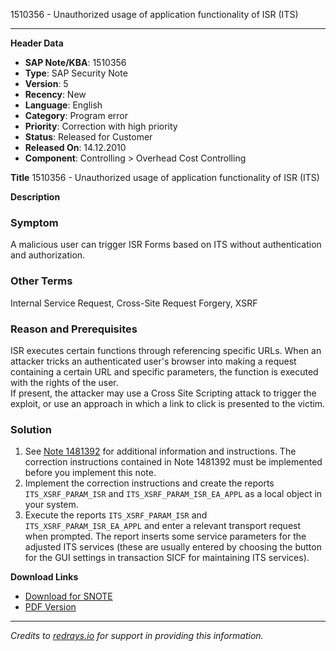 1510356 - Unauthorized usage of application functionality of ISR (ITS)

---

**Header Data**
- **SAP Note/KBA**: 1510356
- **Type**: SAP Security Note
- **Version**: 5
- **Recency**: New
- **Language**: English
- **Category**: Program error
- **Priority**: Correction with high priority
- **Status**: Released for Customer
- **Released On**: 14.12.2010
- **Component**: Controlling > Overhead Cost Controlling

**Title**
1510356 - Unauthorized usage of application functionality of ISR (ITS)

**Description**

### Symptom
A malicious user can trigger ISR Forms based on ITS without authentication and authorization.

### Other Terms
Internal Service Request, Cross-Site Request Forgery, XSRF

### Reason and Prerequisites
ISR executes certain functions through referencing specific URLs. When an attacker tricks an authenticated user's browser into making a request containing a certain URL and specific parameters, the function is executed with the rights of the user.  
If present, the attacker may use a Cross Site Scripting attack to trigger the exploit, or use an approach in which a link to click is presented to the victim.

### Solution
1. See [Note 1481392](https://me.sap.com/notes/1481392) for additional information and instructions. The correction instructions contained in Note 1481392 must be implemented before you implement this note.
2. Implement the correction instructions and create the reports `ITS_XSRF_PARAM_ISR` and `ITS_XSRF_PARAM_ISR_EA_APPL` as a local object in your system.
3. Execute the reports `ITS_XSRF_PARAM_ISR` and `ITS_XSRF_PARAM_ISR_EA_APPL` and enter a relevant transport request when prompted. The report inserts some service parameters for the adjusted ITS services (these are usually entered by choosing the button for the GUI settings in transaction SICF for maintaining ITS services).

**Download Links**
- [Download for SNOTE](https://notesdownloads.sap.com/note/0040000008949512017)
- [PDF Version](https://userapps.support.sap.com/sap/support/sfm/notes/print/0001510356?language=en-US&token=63E67ED81777ADA159ACA847FD5CF13F)

---

*Credits to [redrays.io](https://redrays.io) for support in providing this information.*